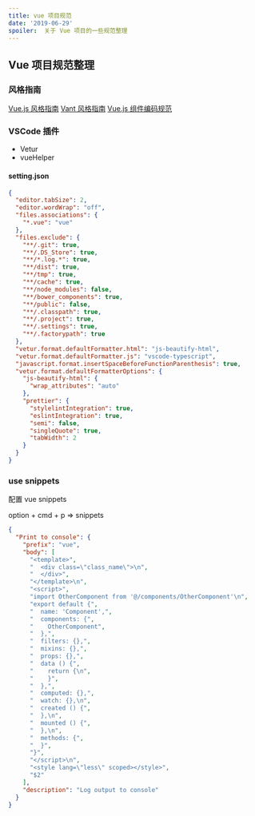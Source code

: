 ```yaml
---
title: vue 项目规范
date: '2019-06-29'
spoiler:  关于 Vue 项目的一些规范整理
---
```


## Vue 项目规范整理

### 风格指南

[Vue.js 风格指南](https://cn.vuejs.org/v2/style-guide/index.html)
[Vant 风格指南](https://youzan.github.io/vant/#/zh-CN/style-guide)
[Vue.js 组件编码规范](https://github.com/pablohpsilva/vuejs-component-style-guide/blob/master/README-CN.md)

### VSCode 插件

- Vetur
- vueHelper

#### setting.json

```json
{
  "editor.tabSize": 2,
  "editor.wordWrap": "off",
  "files.associations": {
    "*.vue": "vue"
  },
  "files.exclude": {
    "**/.git": true,
    "**/.DS_Store": true,
    "**/*.log.*": true,
    "**/dist": true,
    "**/tmp": true,
    "**/cache": true,
    "**/node_modules": false,
    "**/bower_components": true,
    "**/public": false,
    "**/.classpath": true,
    "**/.project": true,
    "**/.settings": true,
    "**/.factorypath": true
  },
  "vetur.format.defaultFormatter.html": "js-beautify-html",
  "vetur.format.defaultFormatter.js": "vscode-typescript",
  "javascript.format.insertSpaceBeforeFunctionParenthesis": true,
  "vetur.format.defaultFormatterOptions": {
    "js-beautify-html": {
      "wrap_attributes": "auto"
    },
    "prettier": {
      "stylelintIntegration": true,
      "eslintIntegration": true,
      "semi": false,
      "singleQuote": true,
      "tabWidth": 2
    }
  }
}
```

### use snippets

配置 vue snippets

option + cmd + p => snippets

```json
{
  "Print to console": {
    "prefix": "vue",
    "body": [
      "<template>",
      "  <div class=\"class_name\">\n",
      "  </div>",
      "</template>\n",
      "<script>",
      "import OtherComponent from '@/components/OtherComponent'\n",
      "export default {",
      "  name: 'Component',",
      "  components: {",
      "    OtherComponent",
      "  },",
      "  filters: {},",
      "  mixins: {},",
      "  props: {},",
      "  data () {",
      "    return {\n",
      "    }",
      "  },",
      "  computed: {},",
      "  watch: {},\n",
      "  created () {",
      "  },\n",
      "  mounted () {",
      "  },\n",
      "  methods: {",
      "  }",
      "}",
      "</script>\n",
      "<style lang=\"less\" scoped></style>",
      "$2"
    ],
    "description": "Log output to console"
  }
}
```
